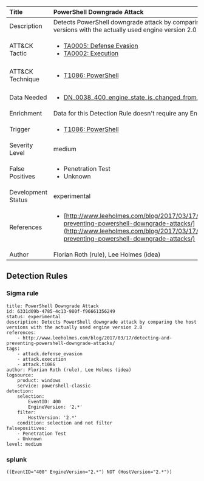 | Title                | PowerShell Downgrade Attack                                                                                                                                                 |
|:---------------------|:------------------------------------------------------------------------------------------------------------------------------------------------------------|
| Description          | Detects PowerShell downgrade attack by comparing the host versions with the actually used engine version 2.0                                                                                                                                           |
| ATT&amp;CK Tactic    |  <ul><li>[TA0005: Defense Evasion](https://attack.mitre.org/tactics/TA0005)</li><li>[TA0002: Execution](https://attack.mitre.org/tactics/TA0002)</li></ul>  |
| ATT&amp;CK Technique | <ul><li>[T1086: PowerShell](https://attack.mitre.org/techniques/T1086)</li></ul>  |
| Data Needed          | <ul><li>[DN_0038_400_engine_state_is_changed_from_none_to_available](../Data_Needed/DN_0038_400_engine_state_is_changed_from_none_to_available.md)</li></ul>  |
| Enrichment           |  Data for this Detection Rule doesn't require any Enrichments.  |
| Trigger              | <ul><li>[T1086: PowerShell](../Triggers/T1086.md)</li></ul>  |
| Severity Level       | medium |
| False Positives      | <ul><li>Penetration Test</li><li>Unknown</li></ul>  |
| Development Status   | experimental |
| References           | <ul><li>[http://www.leeholmes.com/blog/2017/03/17/detecting-and-preventing-powershell-downgrade-attacks/](http://www.leeholmes.com/blog/2017/03/17/detecting-and-preventing-powershell-downgrade-attacks/)</li></ul>  |
| Author               | Florian Roth (rule), Lee Holmes (idea) |


## Detection Rules

### Sigma rule

```
title: PowerShell Downgrade Attack
id: 6331d09b-4785-4c13-980f-f96661356249
status: experimental
description: Detects PowerShell downgrade attack by comparing the host versions with the actually used engine version 2.0
references:
    - http://www.leeholmes.com/blog/2017/03/17/detecting-and-preventing-powershell-downgrade-attacks/
tags:
    - attack.defense_evasion
    - attack.execution
    - attack.t1086
author: Florian Roth (rule), Lee Holmes (idea)
logsource:
    product: windows
    service: powershell-classic
detection:
    selection:
        EventID: 400
        EngineVersion: '2.*'
    filter:
        HostVersion: '2.*' 
    condition: selection and not filter
falsepositives:
    - Penetration Test
    - Unknown
level: medium

```





### splunk
    
```
((EventID="400" EngineVersion="2.*") NOT (HostVersion="2.*"))
```



